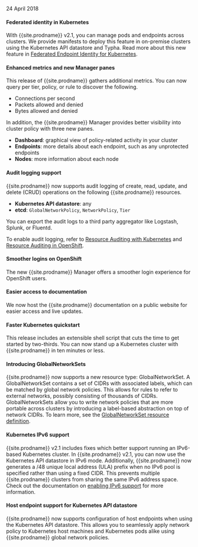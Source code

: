 24 April 2018

#### Federated identity in Kubernetes

With {{site.prodname}} v2.1, you can manage pods and endpoints across clusters. We provide 
manifests to deploy this feature in on-premise clusters using the Kubernetes API datastore
and Typha. Read more about this new feature in 
[Federated Endpoint Identity for Kubernetes]({{site.url}}/{{page.version}}/usage/federation).

#### Enhanced metrics and new Manager panes

This release of {{site.prodname}} gathers additional metrics. You can now query per tier, 
policy, or rule to discover the following.

- Connections per second
- Packets allowed and denied
- Bytes allowed and denied

In addition, the {{site.prodname}} Manager provides better visibility into cluster policy 
with three new panes.

- **Dashboard**: graphical view of policy-related activity in your cluster
- **Endpoints**: more details about each endpoint, such as any unprotected endpoints
- **Nodes**: more information about each node

#### Audit logging support

{{site.prodname}} now supports audit logging of create, read, update, and delete (CRUD) 
operations on the following {{site.prodname}} resources. 

- **Kubernetes API datastore**: any 
- **etcd**: `GlobalNetworkPolicy`, `NetworkPolicy`, `Tier`

You can export the audit logs to a third party aggregator like Logstash, Splunk, or Fluentd. 

To enable audit logging, refer to [Resource Auditing with Kubernetes]({{site.url}}/{{page.version}}/reference/cnx/auditing)
and [Resource Auditing in OpenShift]({{site.url}}/{{page.version}}/reference/cnx/openshift-auditing).

#### Smoother logins on OpenShift

The new {{site.prodname}} Manager offers a smoother login experience for OpenShift users.

#### Easier access to documentation

We now host the {{site.prodname}} documentation on a public website for easier access and live 
updates.

#### Faster Kubernetes quickstart

This release includes an extensible shell script that cuts the time to get started by two-thirds.
You can now stand up a Kubernetes cluster with {{site.prodname}} in ten minutes or less.

#### Introducing GlobalNetworkSets

{{site.prodname}} now supports a new resource type: GlobalNetworkSet. A GlobalNetworkSet 
contains a set of CIDRs with associated labels, which can be matched by global network policies. 
This allows for rules to refer to external networks, possibly consisting of thousands of CIDRs.
GlobalNetworkSets allow you to write network policies that are more portable across clusters by 
introducing a label-based abstraction on top of network CIDRs. To learn more, see the 
[GlobalNetworkSet resource definition]({{site.url}}/{{page.version}}/reference/calicoctl/resources/globalnetworkset).

#### Kubernetes IPv6 support

{{site.prodname}} v2.1 includes fixes which better support running an IPv6-based Kubernetes cluster. 
In {{site.prodname}} v2.1, you can now use the Kubernetes API datastore in IPv6 mode. Additionally, 
{{site.prodname}} now generates a /48 unique local address (ULA) prefix when no IPv6 pool is specified 
rather than using a fixed CIDR. This prevents multiple {{site.prodname}} clusters from sharing the 
same IPv6 address space. Check out the documentation on [enabling IPv6 support](https://docs.projectcalico.org/v3.1/usage/ipv6) for more information.

#### Host endpoint support for Kubernetes API datastore
{{site.prodname}} now supports configuration of host endpoints when using the Kubernetes API datastore. 
This allows you to seamlessly apply network policy to Kubernetes host machines and Kubernetes pods 
alike using {{site.prodname}} global network policies.
